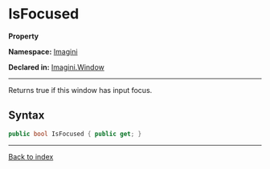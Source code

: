 # IsFocused

**Property**

**Namespace:** [Imagini](Imagini.md)

**Declared in:** [Imagini.Window](Imagini.Window.md)

------



Returns true if this window has input focus.


## Syntax

```csharp
public bool IsFocused { public get; }
```

------

[Back to index](index.md)
